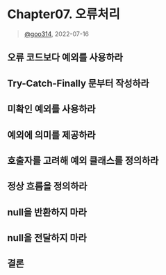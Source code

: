 # Chapter07. 오류처리

> [@goo314](https://github.com/goo314), 2022-07-16

## 오류 코드보다 예외를 사용하라

## Try-Catch-Finally 문부터 작성하라

## 미확인 예외를 사용하라

## 예외에 의미를 제공하라

## 호출자를 고려해 예외 클래스를 정의하라

## 정상 흐름을 정의하라

## null을 반환하지 마라

## null을 전달하지 마라

## 결론
